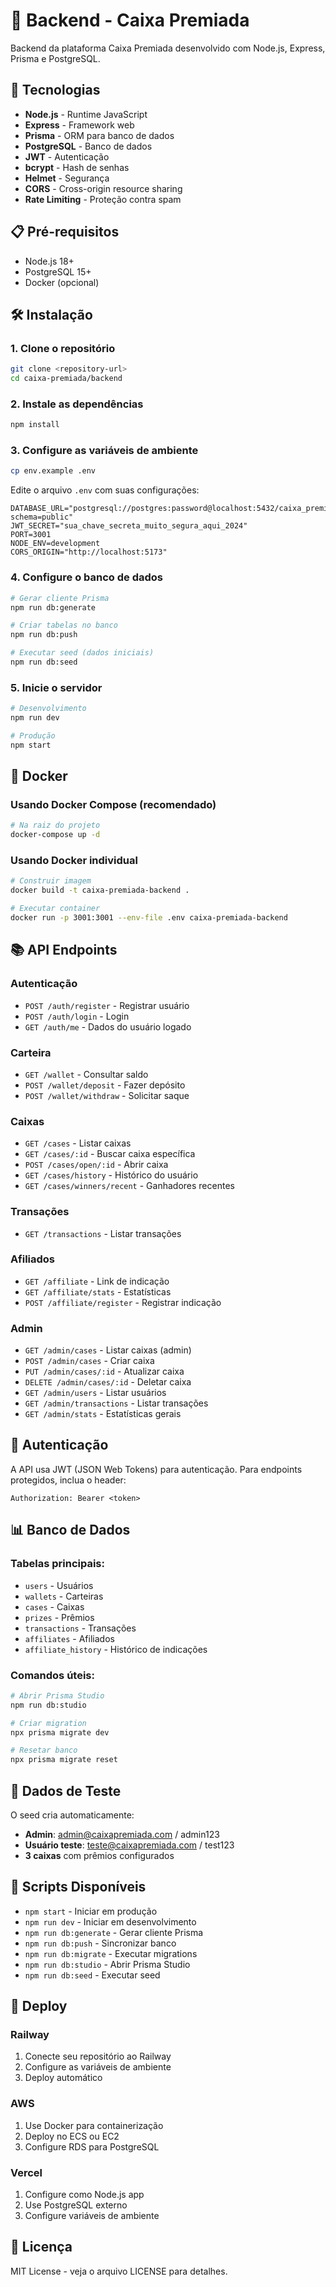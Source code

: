 # 🎁 Backend - Caixa Premiada

Backend da plataforma Caixa Premiada desenvolvido com Node.js, Express, Prisma e PostgreSQL.

## 🚀 Tecnologias

- **Node.js** - Runtime JavaScript
- **Express** - Framework web
- **Prisma** - ORM para banco de dados
- **PostgreSQL** - Banco de dados
- **JWT** - Autenticação
- **bcrypt** - Hash de senhas
- **Helmet** - Segurança
- **CORS** - Cross-origin resource sharing
- **Rate Limiting** - Proteção contra spam

## 📋 Pré-requisitos

- Node.js 18+
- PostgreSQL 15+
- Docker (opcional)

## 🛠️ Instalação

### 1. Clone o repositório
```bash
git clone <repository-url>
cd caixa-premiada/backend
```

### 2. Instale as dependências
```bash
npm install
```

### 3. Configure as variáveis de ambiente
```bash
cp env.example .env
```

Edite o arquivo `.env` com suas configurações:
```env
DATABASE_URL="postgresql://postgres:password@localhost:5432/caixa_premiada?schema=public"
JWT_SECRET="sua_chave_secreta_muito_segura_aqui_2024"
PORT=3001
NODE_ENV=development
CORS_ORIGIN="http://localhost:5173"
```

### 4. Configure o banco de dados
```bash
# Gerar cliente Prisma
npm run db:generate

# Criar tabelas no banco
npm run db:push

# Executar seed (dados iniciais)
npm run db:seed
```

### 5. Inicie o servidor
```bash
# Desenvolvimento
npm run dev

# Produção
npm start
```

## 🐳 Docker

### Usando Docker Compose (recomendado)
```bash
# Na raiz do projeto
docker-compose up -d
```

### Usando Docker individual
```bash
# Construir imagem
docker build -t caixa-premiada-backend .

# Executar container
docker run -p 3001:3001 --env-file .env caixa-premiada-backend
```

## 📚 API Endpoints

### Autenticação
- `POST /auth/register` - Registrar usuário
- `POST /auth/login` - Login
- `GET /auth/me` - Dados do usuário logado

### Carteira
- `GET /wallet` - Consultar saldo
- `POST /wallet/deposit` - Fazer depósito
- `POST /wallet/withdraw` - Solicitar saque

### Caixas
- `GET /cases` - Listar caixas
- `GET /cases/:id` - Buscar caixa específica
- `POST /cases/open/:id` - Abrir caixa
- `GET /cases/history` - Histórico do usuário
- `GET /cases/winners/recent` - Ganhadores recentes

### Transações
- `GET /transactions` - Listar transações

### Afiliados
- `GET /affiliate` - Link de indicação
- `GET /affiliate/stats` - Estatísticas
- `POST /affiliate/register` - Registrar indicação

### Admin
- `GET /admin/cases` - Listar caixas (admin)
- `POST /admin/cases` - Criar caixa
- `PUT /admin/cases/:id` - Atualizar caixa
- `DELETE /admin/cases/:id` - Deletar caixa
- `GET /admin/users` - Listar usuários
- `GET /admin/transactions` - Listar transações
- `GET /admin/stats` - Estatísticas gerais

## 🔐 Autenticação

A API usa JWT (JSON Web Tokens) para autenticação. Para endpoints protegidos, inclua o header:

```
Authorization: Bearer <token>
```

## 📊 Banco de Dados

### Tabelas principais:
- `users` - Usuários
- `wallets` - Carteiras
- `cases` - Caixas
- `prizes` - Prêmios
- `transactions` - Transações
- `affiliates` - Afiliados
- `affiliate_history` - Histórico de indicações

### Comandos úteis:
```bash
# Abrir Prisma Studio
npm run db:studio

# Criar migration
npx prisma migrate dev

# Resetar banco
npx prisma migrate reset
```

## 🧪 Dados de Teste

O seed cria automaticamente:
- **Admin**: admin@caixapremiada.com / admin123
- **Usuário teste**: teste@caixapremiada.com / test123
- **3 caixas** com prêmios configurados

## 🔧 Scripts Disponíveis

- `npm start` - Iniciar em produção
- `npm run dev` - Iniciar em desenvolvimento
- `npm run db:generate` - Gerar cliente Prisma
- `npm run db:push` - Sincronizar banco
- `npm run db:migrate` - Executar migrations
- `npm run db:studio` - Abrir Prisma Studio
- `npm run db:seed` - Executar seed

## 🚀 Deploy

### Railway
1. Conecte seu repositório ao Railway
2. Configure as variáveis de ambiente
3. Deploy automático

### AWS
1. Use Docker para containerização
2. Deploy no ECS ou EC2
3. Configure RDS para PostgreSQL

### Vercel
1. Configure como Node.js app
2. Use PostgreSQL externo
3. Configure variáveis de ambiente

## 📝 Licença

MIT License - veja o arquivo LICENSE para detalhes.
